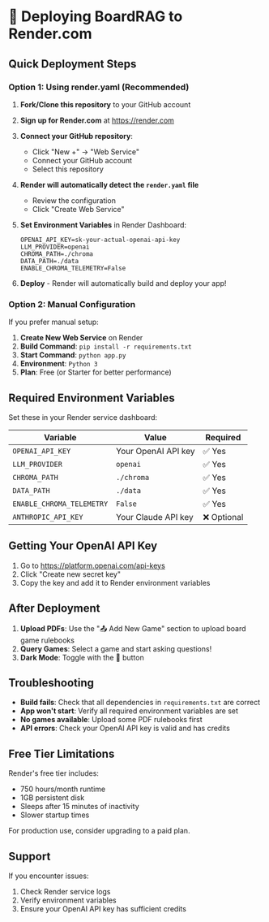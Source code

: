 # 🚀 Deploying BoardRAG to Render.com

## Quick Deployment Steps

### Option 1: Using render.yaml (Recommended)

1. **Fork/Clone this repository** to your GitHub account

2. **Sign up for Render.com** at https://render.com

3. **Connect your GitHub repository**:
   - Click "New +" → "Web Service"
   - Connect your GitHub account
   - Select this repository

4. **Render will automatically detect the `render.yaml` file**
   - Review the configuration
   - Click "Create Web Service"

5. **Set Environment Variables** in Render Dashboard:
   ```
   OPENAI_API_KEY=sk-your-actual-openai-api-key
   LLM_PROVIDER=openai
   CHROMA_PATH=./chroma
   DATA_PATH=./data
   ENABLE_CHROMA_TELEMETRY=False
   ```

6. **Deploy** - Render will automatically build and deploy your app!

### Option 2: Manual Configuration

If you prefer manual setup:

1. **Create New Web Service** on Render
2. **Build Command**: `pip install -r requirements.txt`
3. **Start Command**: `python app.py`
4. **Environment**: `Python 3`
5. **Plan**: Free (or Starter for better performance)

## Required Environment Variables

Set these in your Render service dashboard:

| Variable | Value | Required |
|----------|-------|----------|
| `OPENAI_API_KEY` | Your OpenAI API key | ✅ Yes |
| `LLM_PROVIDER` | `openai` | ✅ Yes |
| `CHROMA_PATH` | `./chroma` | ✅ Yes |
| `DATA_PATH` | `./data` | ✅ Yes |
| `ENABLE_CHROMA_TELEMETRY` | `False` | ✅ Yes |
| `ANTHROPIC_API_KEY` | Your Claude API key | ❌ Optional |

## Getting Your OpenAI API Key

1. Go to https://platform.openai.com/api-keys
2. Click "Create new secret key"
3. Copy the key and add it to Render environment variables

## After Deployment

1. **Upload PDFs**: Use the "📤 Add New Game" section to upload board game rulebooks
2. **Query Games**: Select a game and start asking questions!
3. **Dark Mode**: Toggle with the 🌙 button

## Troubleshooting

- **Build fails**: Check that all dependencies in `requirements.txt` are correct
- **App won't start**: Verify all required environment variables are set
- **No games available**: Upload some PDF rulebooks first
- **API errors**: Check your OpenAI API key is valid and has credits

## Free Tier Limitations

Render's free tier includes:
- 750 hours/month runtime
- 1GB persistent disk
- Sleeps after 15 minutes of inactivity
- Slower startup times

For production use, consider upgrading to a paid plan.

## Support

If you encounter issues:
1. Check Render service logs
2. Verify environment variables
3. Ensure your OpenAI API key has sufficient credits 